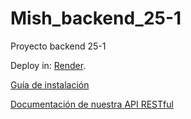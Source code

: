 # Mish_backend_25-1
Proyecto backend 25-1

Deploy in: [Render](https://mish-backend-25-1.onrender.com).

[Guía de instalación](docs/install.md)

[Documentación de nuestra API RESTful](docs/api.md)